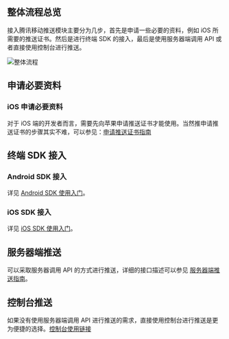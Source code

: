 ## 整体流程总览
接入腾讯移动推送模块主要分为几步，首先是申请一些必要的资料，例如 iOS 所需要的推送证书。然后是进行终端 SDK 的接入，最后是使用服务器端调用 API 或者直接使用控制台进行推送。    

![整体流程](http://tacimg-1253960454.cosgz.myqcloud.com/guides/Messaging/Messaging%E6%B5%81%E7%A8%8B%E5%9B%BE.png)
## 申请必要资料
### iOS 申请必要资料
对于 iOS 端的开发者而言，需要先向苹果申请推送证书才能使用。当然推申请推送证书的步骤其实不难，可以参见：[申请推送证书指南](https://cloud.tencent.com/document/product/666/14860)
## 终端 SDK 接入
### Android SDK 接入
详见 [Android SDK 使用入门](https://cloud.tencent.com/document/product/666/14323)。

### iOS SDK 接入
详见 [iOS SDK 使用入门](https://cloud.tencent.com/document/product/666/14350)。

## 服务器端推送
可以采取服务器调用 API 的方式进行推送，详细的接口描述可以参见 [服务器端推送指南](https://cloud.tencent.com/document/product/666/14772)。
## 控制台推送
如果没有使用服务器端调用 API 进行推送的需求，直接使用控制台进行推送是更为便捷的选择。[控制台使用链接](https://cloud.tencent.com/document/product/666/14864)
